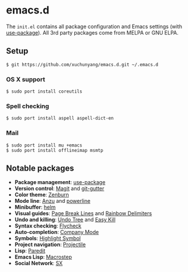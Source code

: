 # emacs.d

The `init.el` contains all package configuration and Emacs settings (with
[use-package](https://github.com/jwiegley/use-package)).  All 3rd party packages
come from MELPA or GNU ELPA.

## Setup

```console
$ git https://github.com/xuchunyang/emacs.d.git ~/.emacs.d
```

### OS X support

```console
$ sudo port install coreutils
```

### Spell checking

```console
$ sudo port install aspell aspell-dict-en
```

### Mail

```console
$ sudo port install mu +emacs
$ sudo port install offlineimap msmtp
```

## Notable packages
- **Package management**: [use-package](https://github.com/jwiegley/use-package)
- **Version control**: [Magit](https://github.com/magit/magit) and
  [git-gutter](https://github.com/syohex/emacs-git-gutter)
- **Color theme**: [Zenburn](https://github.com/bbatsov/zenburn-emacs)
- **Mode line**: [Anzu](https://github.com/syohex/emacs-anzu) and
  [powerline](https://github.com/unic0rn/powerline)
- **Minibuffer**: [helm](https://github.com/emacs-helm/helm)
- **Visual guides**:
  [Page Break Lines](https://github.com/purcell/page-break-lines) and
  [Rainbow Delimiters](https://github.com/jlr/rainbow-delimiters)
- **Undo and killing**: [Undo Tree](http://www.dr-qubit.org/emacs.php#undo-tree) and
  [Easy Kill](https://github.com/leoliu/easy-kill)
- **Syntax checking**: [Flycheck](http://flycheck.readthedocs.org)
- **Auto-completion**: [Company Mode](http://company-mode.github.io)
- **Symbols**: [Highlight Symbol](https://github.com/nschum/highlight-symbol.el)
- **Project navigation**: [Projectile](https://github.com/bbatsov/projectile)
- **Lisp**: [Paredit](http://mumble.net/~campbell/emacs/paredit.html)
- **Emacs Lisp**: [Macrostep](https://github.com/joddie/macrostep)
- **Social Network**: [SX](https://github.com/vermiculus/sx.el)
